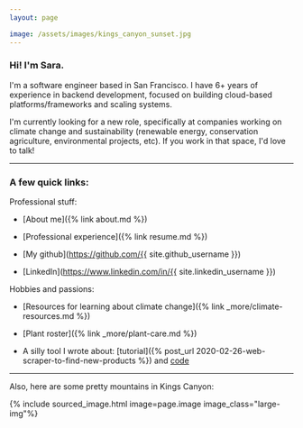 ```yaml
---
layout: page

image: /assets/images/kings_canyon_sunset.jpg
---
```

### Hi! I'm Sara.

I'm a software engineer based in San Francisco. I have 6+ years of experience in backend development, focused on building cloud-based platforms/frameworks and scaling systems.

I'm currently looking for a new role, specifically at companies working on climate change and sustainability (renewable energy, conservation agriculture, environmental projects, etc). If you work in that space, I'd love to talk!

---

### A few quick links:

Professional stuff:

* [About me]({% link about.md %})

* [Professional experience]({% link resume.md %})

* [My github](https://github.com/{{ site.github_username }})

* [LinkedIn](https://www.linkedin.com/in/{{ site.linkedin_username }})

Hobbies and passions:

* [Resources for learning about climate change]({% link _more/climate-resources.md %})

* [Plant roster]({% link _more/plant-care.md %})

* A silly tool I wrote about: [tutorial]({% post_url 2020-02-26-web-scraper-to-find-new-products %}) and [code](https://github.com/brockmuellers/watch-products)

---

Also, here are some pretty mountains in Kings Canyon:

{% include sourced_image.html image=page.image image_class="large-img"%}
